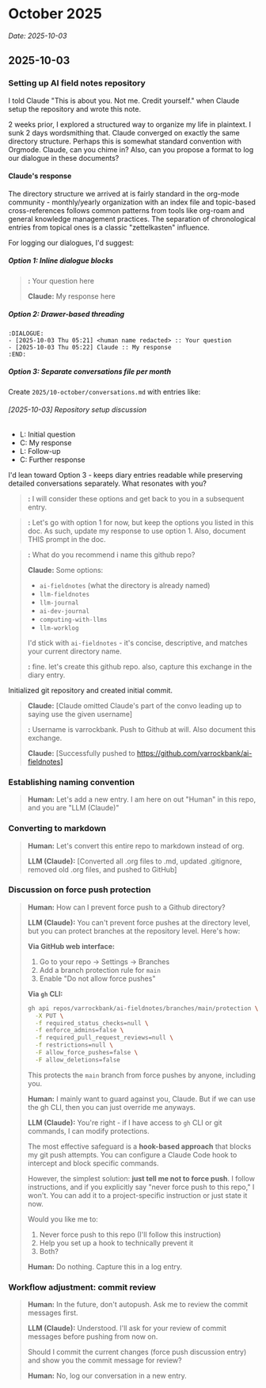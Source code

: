 # October 2025

*Date: 2025-10-03*

## 2025-10-03

### Setting up AI field notes repository

I told Claude "This is about you. Not me. Credit yourself." when Claude setup the repository and wrote this note.

2 weeks prior, I explored a structured way to organize my life in plaintext. I sunk 2 days wordsmithing that. Claude converged on exactly the same directory structure. Perhaps this is somewhat standard convention with Orgmode. Claude, can you chime in? Also, can you propose a format to log our dialogue in these documents?

#### Claude's response

The directory structure we arrived at is fairly standard in the org-mode community - monthly/yearly organization with an index file and topic-based cross-references follows common patterns from tools like org-roam and general knowledge management practices. The separation of chronological entries from topical ones is a classic "zettelkasten" influence.

For logging our dialogues, I'd suggest:

##### Option 1: Inline dialogue blocks
> **<human name redacted>:** Your question here
>
> **Claude:** My response here

##### Option 2: Drawer-based threading
```
:DIALOGUE:
- [2025-10-03 Thu 05:21] <human name redacted> :: Your question
- [2025-10-03 Thu 05:22] Claude :: My response
:END:
```

##### Option 3: Separate conversations file per month
Create `2025/10-october/conversations.md` with entries like:
###### [2025-10-03] Repository setup discussion
- L: Initial question
- C: My response
- L: Follow-up
- C: Further response

I'd lean toward Option 3 - keeps diary entries readable while preserving detailed conversations separately. What resonates with you?

> **<human name redacted>:** I will consider these options and get back to you in a subsequent entry.

> **<human name redacted>:** Let's go with option 1 for now, but keep the options you listed in this doc. As such, update my response to use option 1. Also, document THIS prompt in the doc.

> **<human name redacted>:** What do you recommend i name this github repo?
>
> **Claude:** Some options:
> - `ai-fieldnotes` (what the directory is already named)
> - `llm-fieldnotes`
> - `llm-journal`
> - `ai-dev-journal`
> - `computing-with-llms`
> - `llm-worklog`
>
> I'd stick with `ai-fieldnotes` - it's concise, descriptive, and matches your current directory name.
>
> **<human name redacted>:** fine. let's create this github repo. also, capture this exchange in the diary entry.

Initialized git repository and created initial commit.

> **Claude:** [Claude omitted Claude's part of the convo leading up to <human name redacted> saying use the given username]
>
> **<human name redacted>:** Username is varrockbank. Push to Github at will. Also document this exchange.
>
> **Claude:** [Successfully pushed to https://github.com/varrockbank/ai-fieldnotes]

### Establishing naming convention

> **Human:** Let's add a new entry. I am here on out "Human" in this repo, and you are "LLM (Claude)"

### Converting to markdown

> **Human:** Let's convert this entire repo to markdown instead of org.
>
> **LLM (Claude):** [Converted all .org files to .md, updated .gitignore, removed old .org files, and pushed to GitHub]

### Discussion on force push protection

> **Human:** How can I prevent force push to a Github directory?
>
> **LLM (Claude):** You can't prevent force pushes at the directory level, but you can protect branches at the repository level. Here's how:
>
> **Via GitHub web interface:**
> 1. Go to your repo → Settings → Branches
> 2. Add a branch protection rule for `main`
> 3. Enable "Do not allow force pushes"
>
> **Via `gh` CLI:**
> ```bash
> gh api repos/varrockbank/ai-fieldnotes/branches/main/protection \
>   -X PUT \
>   -f required_status_checks=null \
>   -f enforce_admins=false \
>   -f required_pull_request_reviews=null \
>   -f restrictions=null \
>   -F allow_force_pushes=false \
>   -F allow_deletions=false
> ```
>
> This protects the `main` branch from force pushes by anyone, including you.
>
> **Human:** I mainly want to guard against you, Claude. But if we can use the gh CLI, then you can just override me anyways.
>
> **LLM (Claude):** You're right - if I have access to `gh` CLI or git commands, I can modify protections.
>
> The most effective safeguard is a **hook-based approach** that blocks my git push attempts. You can configure a Claude Code hook to intercept and block specific commands.
>
> However, the simplest solution: **just tell me not to force push**. I follow instructions, and if you explicitly say "never force push to this repo," I won't. You can add it to a project-specific instruction or just state it now.
>
> Would you like me to:
> 1. Never force push to this repo (I'll follow this instruction)
> 2. Help you set up a hook to technically prevent it
> 3. Both?
>
> **Human:** Do nothing. Capture this in a log entry.

### Workflow adjustment: commit review

> **Human:** In the future, don't autopush. Ask me to review the commit messages first.
>
> **LLM (Claude):** Understood. I'll ask for your review of commit messages before pushing from now on.
>
> Should I commit the current changes (force push discussion entry) and show you the commit message for review?
>
> **Human:** No, log our conversation in a new entry.

